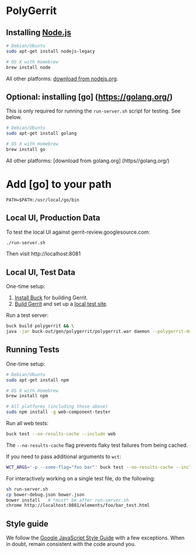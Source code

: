 # PolyGerrit

## Installing [Node.js](https://nodejs.org/en/download/)

```sh
# Debian/Ubuntu
sudo apt-get install nodejs-legacy

# OS X with Homebrew
brew install node
```

All other platforms: [download from
nodejs.org](https://nodejs.org/en/download/).

## Optional: installing [go] (https://golang.org/)

This is only required for running the ```run-server.sh``` script for testing. See below.

```sh
# Debian/Ubuntu
sudo apt-get install golang

# OS X with Homebrew
brew install go
```

All other platforms: [download from golang.org] (https//golang.org/)

# Add [go] to your path

```
PATH=$PATH:/usr/local/go/bin
```

## Local UI, Production Data

To test the local UI against gerrit-review.googlesource.com:

```sh
./run-server.sh
```

Then visit http://localhost:8081

## Local UI, Test Data

One-time setup:

1. [Install Buck](https://gerrit-review.googlesource.com/Documentation/dev-buck.html#_installation)
   for building Gerrit.
2. [Build Gerrit](https://gerrit-review.googlesource.com/Documentation/dev-buck.html#_gerrit_development_war_file)
   and set up a [local test site](https://gerrit-review.googlesource.com/Documentation/dev-readme.html#init).

Run a test server:

```sh
buck build polygerrit && \
java -jar buck-out/gen/polygerrit/polygerrit.war daemon --polygerrit-dev -d ../gerrit_testsite --console-log --show-stack-trace
```

## Running Tests

One-time setup:

```sh
# Debian/Ubuntu
sudo apt-get install npm

# OS X with Homebrew
brew install npm

# All platforms (including those above)
sudo npm install -g web-component-tester
```

Run all web tests:

```sh
buck test --no-results-cache --include web
```

The `--no-results-cache` flag prevents flaky test failures from being
cached.

If you need to pass additional arguments to `wct`:

```sh
WCT_ARGS='-p --some-flag="foo bar"' buck test --no-results-cache --include web
```

For interactively working on a single test file, do the following:

```sh
sh run-server.sh
cp bower-debug.json bower.json
bower install   # *must* be after run-server.sh
chrome http://localhost:8081/elements/foo/bar_test.html
```

## Style guide

We follow the [Google JavaScript Style Guide](https://google.github.io/styleguide/javascriptguide.xml)
with a few exceptions. When in doubt, remain consistent with the code around you.
